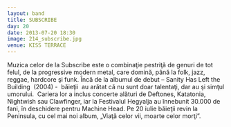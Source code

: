 ```yaml
---
layout: band
title: SUBSCRIBE
day: 20
date: 2013-07-20 18:30
image: 214_subscribe.jpg
venue: KISS TERRACE
---
```


Muzica celor de la Subscribe este o combinaţie pestriţă de genuri de tot felul, de la progressive modern metal, care domină, până la folk, jazz, reggae, hardcore şi funk. Încă de la albumul de debut – Sanity Has Left the Building  (2004) -  băieţii  au arătat că nu sunt doar talentaţi, dar au şi simţul umorului.  Cariera lor a inclus concerte alături de Deftones, Katatonia, Nightwish sau Clawfinger, iar la Festivalul Hegyalja au înnebunit 30.000 de fani, în deschidere pentru Machine Head. Pe 20 iulie băieţii revin la Peninsula, cu cel mai noi album, „Viaţă celor vii, moarte celor morţi”.
